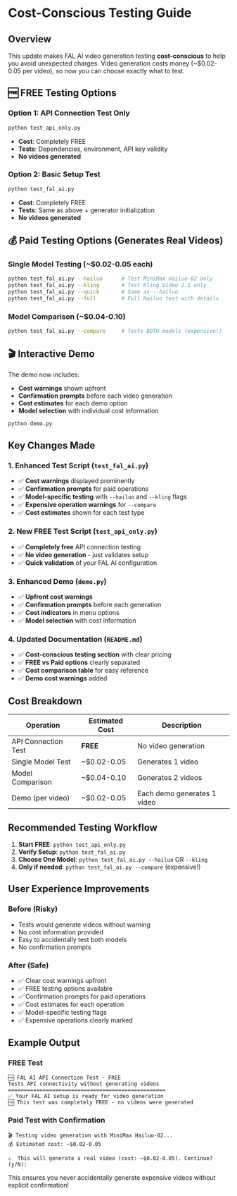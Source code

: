 # Cost-Conscious Testing Guide

## Overview

This update makes FAL AI video generation testing **cost-conscious** to help you avoid unexpected charges. Video generation costs money (~$0.02-0.05 per video), so now you can choose exactly what to test.

## 🆓 FREE Testing Options

### Option 1: API Connection Test Only
```bash
python test_api_only.py
```
- **Cost**: Completely FREE
- **Tests**: Dependencies, environment, API key validity
- **No videos generated**

### Option 2: Basic Setup Test
```bash
python test_fal_ai.py
```
- **Cost**: Completely FREE  
- **Tests**: Same as above + generator initialization
- **No videos generated**

## 💰 Paid Testing Options (Generates Real Videos)

### Single Model Testing (~$0.02-0.05 each)
```bash
python test_fal_ai.py --hailuo      # Test MiniMax Hailuo-02 only
python test_fal_ai.py --kling       # Test Kling Video 2.1 only
python test_fal_ai.py --quick       # Same as --hailuo
python test_fal_ai.py --full        # Full Hailuo test with details
```

### Model Comparison (~$0.04-0.10)
```bash
python test_fal_ai.py --compare     # Tests BOTH models (expensive!)
```

## 🎬 Interactive Demo

The demo now includes:
- **Cost warnings** shown upfront
- **Confirmation prompts** before each video generation
- **Cost estimates** for each demo option
- **Model selection** with individual cost information

```bash
python demo.py
```

## Key Changes Made

### 1. Enhanced Test Script (`test_fal_ai.py`)
- ✅ **Cost warnings** displayed prominently
- ✅ **Confirmation prompts** for paid operations
- ✅ **Model-specific testing** with `--hailuo` and `--kling` flags
- ✅ **Expensive operation warnings** for `--compare`
- ✅ **Cost estimates** shown for each test type

### 2. New FREE Test Script (`test_api_only.py`)
- ✅ **Completely free** API connection testing
- ✅ **No video generation** - just validates setup
- ✅ **Quick validation** of your FAL AI configuration

### 3. Enhanced Demo (`demo.py`)
- ✅ **Upfront cost warnings** 
- ✅ **Confirmation prompts** before each generation
- ✅ **Cost indicators** in menu options
- ✅ **Model selection** with cost information

### 4. Updated Documentation (`README.md`)
- ✅ **Cost-conscious testing section** with clear pricing
- ✅ **FREE vs Paid options** clearly separated
- ✅ **Cost comparison table** for easy reference
- ✅ **Demo cost warnings** added

## Cost Breakdown

| Operation | Estimated Cost | Description |
|-----------|---------------|-------------|
| API Connection Test | **FREE** | No video generation |
| Single Model Test | ~$0.02-0.05 | Generates 1 video |
| Model Comparison | ~$0.04-0.10 | Generates 2 videos |
| Demo (per video) | ~$0.02-0.05 | Each demo generates 1 video |

## Recommended Testing Workflow

1. **Start FREE**: `python test_api_only.py`
2. **Verify Setup**: `python test_fal_ai.py`  
3. **Choose One Model**: `python test_fal_ai.py --hailuo` OR `--kling`
4. **Only if needed**: `python test_fal_ai.py --compare` (expensive!)

## User Experience Improvements

### Before (Risky)
- Tests would generate videos without warning
- No cost information provided
- Easy to accidentally test both models
- No confirmation prompts

### After (Safe)
- ✅ Clear cost warnings upfront
- ✅ FREE testing options available
- ✅ Confirmation prompts for paid operations
- ✅ Cost estimates for each operation
- ✅ Model-specific testing flags
- ✅ Expensive operations clearly marked

## Example Output

### FREE Test
```
🆓 FAL AI API Connection Test - FREE
Tests API connectivity without generating videos
==================================================
✅ Your FAL AI setup is ready for video generation
🆓 This test was completely FREE - no videos were generated
```

### Paid Test with Confirmation
```
🎬 Testing video generation with MiniMax Hailuo-02...
💰 Estimated cost: ~$0.02-0.05

⚠️  This will generate a real video (cost: ~$0.02-0.05). Continue? (y/N):
```

This ensures you never accidentally generate expensive videos without explicit confirmation! 